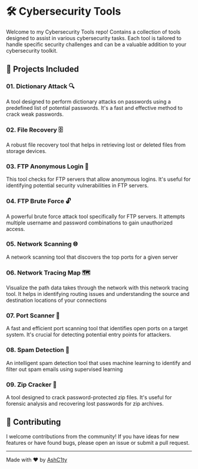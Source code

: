 # 🛠️ Cybersecurity Tools

Welcome to my Cybersecurity Tools repo! Contains a collection of tools designed to assist in various cybersecurity tasks. Each tool is tailored to handle specific security challenges and can be a valuable addition to your cybersecurity toolkit.

## 🌟 Projects Included

### 01. Dictionary Attack 🔍
A tool designed to perform dictionary attacks on passwords using a predefined list of potential passwords. It's a fast and effective method to crack weak passwords.

### 02. File Recovery 🗄️
A robust file recovery tool that helps in retrieving lost or deleted files from storage devices.

### 03. FTP Anonymous Login 🚪
This tool checks for FTP servers that allow anonymous logins. It's useful for identifying potential security vulnerabilities in FTP servers.

### 04. FTP Brute Force 🔓
A powerful brute force attack tool specifically for FTP servers. It attempts multiple username and password combinations to gain unauthorized access.

### 05. Network Scanning 🌐
A network scanning tool that discovers the top ports for a given server

### 06. Network Tracing Map 🗺️
Visualize the path data takes through the network with this network tracing tool. It helps in identifying routing issues and understanding the source and destination locations of your connections

### 07. Port Scanner 📡
A fast and efficient port scanning tool that identifies open ports on a target system. It's crucial for detecting potential entry points for attackers.

### 08. Spam Detection 📧
An intelligent spam detection tool that uses machine learning to identify and filter out spam emails using supervised learning

### 09. Zip Cracker 🔐
A tool designed to crack password-protected zip files. It's useful for forensic analysis and recovering lost passwords for zip archives.

## 🤝 Contributing

I welcome contributions from the community! If you have ideas for new features or have found bugs, please open an issue or submit a pull request.

---

Made with ❤️ by [AshC1ty](https://github.com/AshC1ty)
